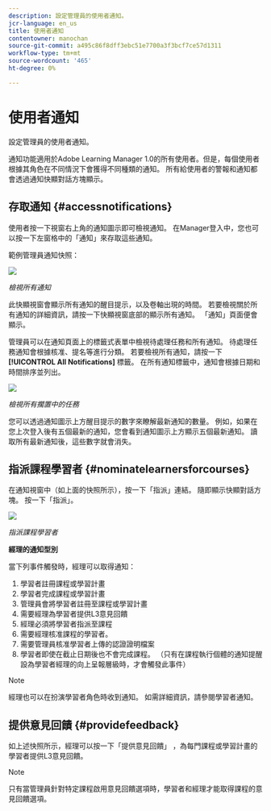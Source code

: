 ```yaml
---
description: 設定管理員的使用者通知。
jcr-language: en_us
title: 使用者通知
contentowner: manochan
source-git-commit: a495c86f8dff3ebc51e7700a3f3bcf7ce57d1311
workflow-type: tm+mt
source-wordcount: '465'
ht-degree: 0%

---
```




# 使用者通知

設定管理員的使用者通知。

通知功能適用於Adobe Learning Manager 1.0的所有使用者。但是，每個使用者根據其角色在不同情況下會獲得不同種類的通知。 所有給使用者的警報和通知都會透過通知快顯對話方塊顯示。

## 存取通知 {#accessnotifications}

使用者按一下視窗右上角的通知圖示即可檢視通知。 在Manager登入中，您也可以按一下左窗格中的「通知」來存取這些通知。

範例管理員通知快照：

![](assets/manager-notifications-2.png)

*檢視所有通知*

此快顯視窗會顯示所有通知的醒目提示，以及卷軸出現的時間。 若要檢視關於所有通知的詳細資訊，請按一下快顯視窗底部的顯示所有通知。 「通知」頁面便會顯示。

管理員可以在通知頁面上的標籤式表單中檢視待處理任務和所有通知。 待處理任務通知會根據核准、提名等進行分類。 若要檢視所有通知，請按一下 **[!UICONTROL All Notifications]** 標籤。 在所有通知標籤中，通知會根據日期和時間排序並列出。

![](assets/manager-notifications-page.png)

*檢視所有擱置中的任務*

您可以透過通知圖示上方醒目提示的數字來瞭解最新通知的數量。 例如，如果在您上次登入後有五個最新的通知，您會看到通知圖示上方顯示五個最新通知。 讀取所有最新通知後，這些數字就會消失。

## 指派課程學習者 {#nominatelearnersforcourses}

在通知視窗中（如上面的快照所示），按一下「指派」連結。 隨即顯示快顯對話方塊。 按一下「指派」。

![](assets/nominate-learners.png)

*指派課程學習者*

**經理的通知型別**

當下列事件觸發時，經理可以取得通知：

1. 學習者註冊課程或學習計畫
1. 學習者完成課程或學習計畫
1. 管理員會將學習者註冊至課程或學習計畫
1. 需要經理為學習者提供L3意見回饋
1. 經理必須將學習者指派至課程
1. 需要經理核准課程的學習者。
1. 需要管理員核准學習者上傳的認證證明檔案
1. 學習者即使在截止日期後也不會完成課程。 （只有在課程執行個體的通知提醒設為學習者經理的向上呈報層級時，才會觸發此事件）

>[!NOTE]
>
>經理也可以在扮演學習者角色時收到通知。 如需詳細資訊，請參閱學習者通知。

## 提供意見回饋 {#providefeedback}

如上述快照所示，經理可以按一下「提供意見回饋」 ，為每門課程或學習計畫的學習者提供L3意見回饋。

>[!NOTE]
>
>只有當管理員針對特定課程啟用意見回饋選項時，學習者和經理才能取得課程的意見回饋選項。
